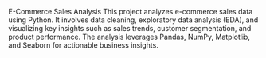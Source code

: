 E-Commerce Sales Analysis
This project analyzes e-commerce sales data using Python. It involves data cleaning, exploratory data analysis (EDA), and visualizing key insights such as sales trends, customer segmentation, and product performance. The analysis leverages Pandas, NumPy, Matplotlib, and Seaborn for actionable business insights.
